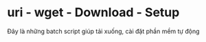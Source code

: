 # uri - wget - Download - Setup
 
Đây là những batch script giúp tải xuống, cài đặt phần mềm tự động